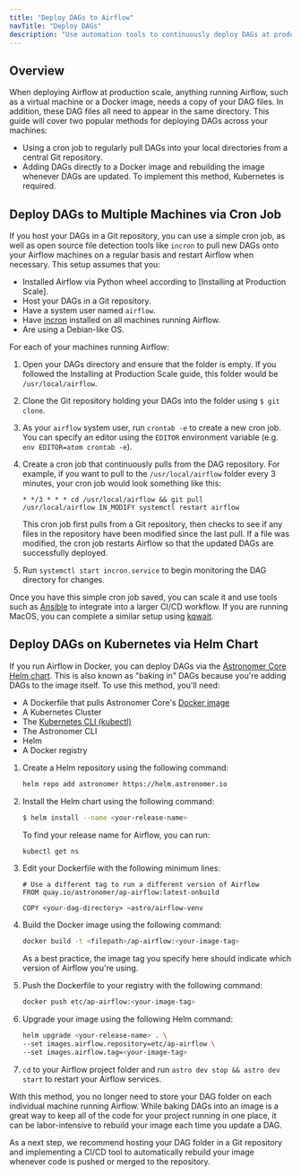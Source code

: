 ```yaml
---
title: "Deploy DAGs to Airflow"
navTitle: "Deploy DAGs"
description: "Use automation tools to continuously deploy DAGs at production scale."
---
```


## Overview

When deploying Airflow at production scale, anything running Airflow, such as a virtual machine or a Docker image, needs a copy of your DAG files. In addition, these DAG files all need to appear in the same directory. This guide will cover two popular methods for deploying DAGs across your machines:

- Using a cron job to regularly pull DAGs into your local directories from a central Git repository.
- Adding DAGs directly to a Docker image and rebuilding the image whenever DAGs are updated. To implement this method, Kubernetes is required.


## Deploy DAGs to Multiple Machines via Cron Job

If you host your DAGs in a Git repository, you can use a simple cron job, as well as open source file detection tools like `incron` to pull new DAGs onto your Airflow machines on a regular basis and restart Airflow when necessary. This setup assumes that you:

- Installed Airflow via Python wheel according to [Installing at Production Scale].
- Host your DAGs in a Git repository.
- Have a system user named `airflow`.
- Have [incron](https://github.com/sschober/kqwait) installed on all machines running Airflow.
- Are using a Debian-like OS.

For each of your machines running Airflow:

1. Open your DAGs directory and ensure that the folder is empty. If you followed the Installing at Production Scale guide, this folder would be `/usr/local/airflow`.

2. Clone the Git repository holding your DAGs into the folder using `$ git clone`.

3. As your `airflow` system user, run `crontab -e` to create a new cron job. You can specify an editor using the `EDITOR` environment variable (e.g. `env EDITOR=atom crontab -e`).

4. Create a cron job that continuously pulls from the DAG repository. For example, if you want to pull to the `/usr/local/airflow` folder every 3 minutes, your cron job would look something like this:

    ```
    * */3 * * * cd /usr/local/airflow && git pull
    /usr/local/airflow IN_MODIFY systemctl restart airflow
    ```

    This cron job first pulls from a Git repository, then checks to see if any files in the repository have been modified since the last pull. If a file was modified, the cron job restarts Airflow so that the updated DAGs are successfully deployed.

5. Run `systemctl start incron.service` to begin monitoring the DAG directory for changes.

Once you have this simple cron job saved, you can scale it and use tools such as [Ansible](https://docs.ansible.com/ansible/latest/user_guide/index.html) to integrate into a larger CI/CD workflow. If you are running MacOS, you can complete a similar setup using [kqwait](https://github.com/sschober/kqwait).

## Deploy DAGs on Kubernetes via Helm Chart

If you run Airflow in Docker, you can deploy DAGs via the [Astronomer Core Helm chart](https://github.com/astronomer/airflow-chart). This is also known as "baking in" DAGs because you're adding DAGs to the image itself.  To use this method, you'll need:

- A Dockerfile that pulls Astronomer Core's [Docker image](https://hub.docker.com/r/astronomerinc/ap-airflow)
- A Kubernetes Cluster
- The [Kubernetes CLI (kubectl)](https://kubernetes.io/docs/tasks/tools/)
- The Astronomer CLI
- Helm
- A Docker registry

1. Create a Helm repository using the following command:

    ```sh
    helm repo add astronomer https://helm.astronomer.io
    ```

2. Install the Helm chart using the following command:

    ```sh
    $ helm install --name <your-release-name>
    ```

    To find your release name for Airflow, you can run:

    ```sh
    kubectl get ns
    ```

3. Edit your Dockerfile with the following minimum lines:

    ```
    # Use a different tag to run a different version of Airflow
    FROM quay.io/astronomer/ap-airflow:latest-onbuild

    COPY <your-dag-directory> ~astro/airflow-venv
    ```

4. Build the Docker image using the following command:

    ```sh
    docker build -t <filepath>/ap-airflow:<your-image-tag>
    ```

    As a best practice, the image tag you specify here should indicate which version of Airflow you're using.

5. Push the Dockerfile to your registry with the following command:

    ```sh
    docker push etc/ap-airflow:<your-image-tag>
    ```

6. Upgrade your image using the following Helm command:

    ```sh
    helm upgrade <your-release-name> . \
    --set images.airflow.repository=etc/ap-airflow \
    --set images.airflow.tag=<your-image-tag>
    ```

7. `cd` to your Airflow project folder and run `astro dev stop && astro dev start` to restart your Airflow services.

With this method, you no longer need to store your DAG folder on each individual machine running Airflow. While baking DAGs into an image is a great way to keep all of the code for your project running in one place, it can be labor-intensive to rebuild your image each time you update a DAG.

As a next step, we recommend hosting your DAG folder in a Git repository and implementing a CI/CD tool to automatically rebuild your image whenever code is pushed or merged to the repository.  
